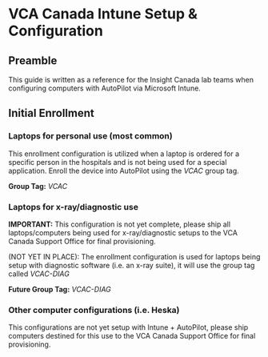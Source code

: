 # VCA Canada Intune Setup & Configuration

## Preamble

This guide is written as a reference for the Insight Canada lab teams when configuring computers with AutoPilot via Microsoft Intune.

## Initial Enrollment

### Laptops for personal use (most common)

This enrollment configuration is utilized when a laptop is ordered for a specific person in the hospitals and is not being used for a special application. Enroll the device into AutoPilot using the *VCAC* group tag.

**Group Tag:** *VCAC*

### Laptops for x-ray/diagnostic use

**IMPORTANT:** This configuration is not yet complete, please ship all laptops/computers being used for x-ray/diagnostic setups to the VCA Canada Support Office for final provisioning.

(NOT YET IN PLACE): The enrollment configuration is used for laptops being setup with diagnostic software (i.e. an x-ray suite), it will use the group tag called *VCAC-DIAG*

**Future Group Tag:** *VCAC-DIAG*

### Other computer configurations (i.e. Heska)

This configurations are not yet setup with Intune + AutoPilot, please ship computers destined for this use to the VCA Canada Support Office for final provisioning.